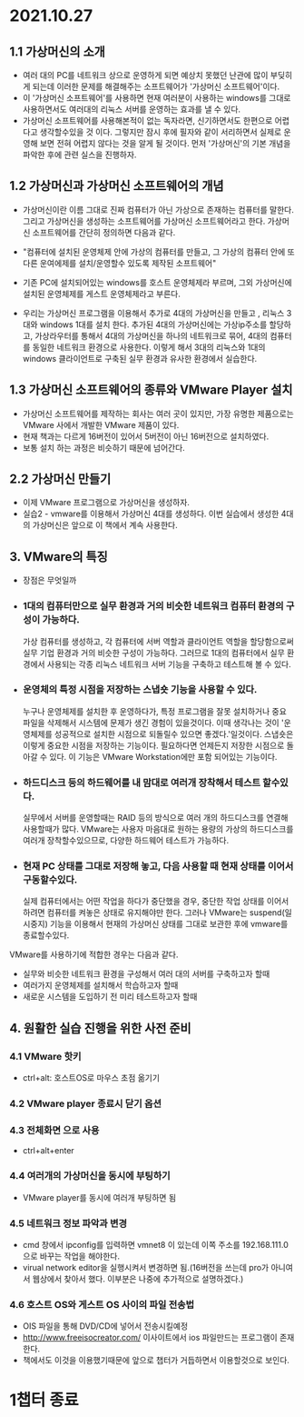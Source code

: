 # 2021.10.27 

## 1.1 가상머신의 소개
- 여러 대의 PC를 네트워크 상으로 운영하게 되면 예상치 못했던 난관에 많이 부딪히게 되는데 이러한 문제를 해결해주는 소프트웨어가 '가상머신 소프트웨어'이다.  
- 이 '가상머신 소프트웨어'를 사용하면 현재 여러분이 사용하는 windows를 그대로 사용하면서도 여러대의 리눅스 서버를 운영하는 효과를 낼 수 있다.   
- 가상머신 소프트웨어를 사용해본적이 없는 독자라면, 신기하면서도 한편으로 어렵다고 생각할수있을 것 이다. 그렇지만 잠시 후에 필자와 같이 서리하면서 실제로 운영해 보면 전혀 어렵지 않다는 것을 알게 될 것이다. 먼저 '가상머신'의 기본 개념을 파악한 후에 관련 실스을 진행하자.  

## 1.2 가상머신과 가상머신 소프트웨어의 개념
- 가상머신이란 이름 그대로 진짜 컴퓨터가 아닌 가상으로 존재하는 컴퓨터를 말한다. 그리고 가상머신을 생성하는 소프트웨어를 가상머신 소프트웨어라고 한다. 가상머신 소프트웨어를 간단히 정의하면 다음과 같다.  
- "컴퓨터에 설치된 운영체제 안에 가상의 컴퓨터를 만들고, 그 가상의 컴퓨터 안에 또 다른 운여에제를 설치/운영할수 있도록 제작된 소프트웨어"  

- 기존 PC에 설치되어있는 windows를 호스트 운영체제라 부르며, 그외 가상머신에 설치된 운영체제를 게스트 운영체제라고 부른다.  
- 우리는 가상머신 프로그램을 이용해서 추가로 4대의 가상머신을 만들고 , 리눅스 3대와 windows 1대를 설치 한다. 추가된 4대의 가상머신에는 가상ip주소를 할당하고, 가상라우터를 통해서 4대의 가상머신을 하나의 네트워크로 묶어, 4대의 컴퓨터를 동일한 네트워크 환경으로 사용한다. 이렇게 해서 3대의 리눅스와 1대의 windows 클라이언트로 구축된 실무 환경과 유사한 환경에서 실습한다.  

## 1.3 가상머신 소프트웨어의 종류와 VMware Player 설치
- 가상머신 소프트웨어를 제작하는 회사는 여러 곳이 있지만, 가장 유명한 제품으로는 VMware 사에서 개발한 VMware 제품이 있다.   
- 현재 책과는 다르게 16버전이 있어서 5버전이 아닌 16버전으로 설치하였다.  
- 보통 설치 하는 과정은 비슷하기 때문에 넘어간다.  

## 2.2 가상머신 만들기
- 이제 VMware 프로그램으로 가상머신을 생성하자.  
- 실습2 - vmware를 이용해서 가상머신 4대를 생성하다. 이번 실습에서 생성한 4대의 가상머신은 앞으로 이 책에서 계속 사용한다.  


## 3. VMware의 특징
- 장점은 무엇일까
- ### 1대의 컴퓨터만으로 실무 환경과 거의 비슷한 네트워크 컴퓨터 환경의 구성이 가능하다.  
    가상 컴퓨터를 생성하고, 각 컴퓨터에 서버 역할과 클라이언트 역할을 할당함으로써 실무 기업 환경과 거의 비슷한 구성이 가능하다. 그러므로 1대의 컴퓨터에서 실무 환경에서 사용되는 각종 리눅스 네트워크 서버 기능을 구축하고 테스트해 볼 수 있다.
    

- ### 운영체의 특정 시점을 저장하는 스냅숏 기능을 사용할 수 있다.
    누구나 운영체제를 설치한 후 운영하다가, 특정 프로그램을 잘못 설치하거나 중요 파일을 삭제해서 시스템에 문제가 생긴 경험이 있을것이다. 이때 생각나는 것이 '운영체제를 성공적으로 설치한 시점으로 되돌릴수 있으면 좋겠다.'일것이다. 스냅숏은 이렇게 중요한 시점을 저장하는 기능이다. 필요하다면 언제든지 저장한 시점으로 돌아갈 수 있다.
    이 기능은 VMware Workstation에만 포함 되어있는 기능이다.
- ### 하드디스크 등의 하드웨어를 내 맘대로 여러개 장착해서 테스트 할수있다.
    실무에서 서버를 운영할때는 RAID 등의 방식으로 여러 개의 하드디스크를 연결해 사용할때가 많다. VMware는 사용자 마음대로 원하는 용량의 가상의 하드디스크를 여러개 장착할수있으므로, 다양한 하드웨어 테스트가 가능하다.
- ### 현재 PC 상태를 그대로 저장해 놓고, 다음 사용할 때 현재 상태를 이어서 구동할수있다. 
    실제 컴퓨터에서는 어떤 작업을 하다가 중단했을 경우, 중단한 작업 상태를 이어서 하려면 컴퓨터를 켜놓은 상태로 유지해야만 한다. 그러나 VMware는 suspend(일시중지) 기능을 이용해서 현재의 가상머신 상태를 그대로 보관한 후에 vmware를 종료할수있다.   

VMware를 사용하기에 적합한 경우는 다음과 같다.   
- 실무와 비슷한 네트워크 환경을 구성해서 여러 대의 서버를 구축하고자 할때
- 여러가지 운영체제를 설치해서 학습하고자 할때
- 새로운 시스템을 도입하기 전 미리 테스트하고자 할때

## 4. 원활한 실습 진행을 위한 사전 준비
### 4.1 VMware 핫키
 - ctrl+alt: 호스트OS로 마우스 초점 옮기기
### 4.2 VMware player 종료시 닫기 옵션
### 4.3 전체화면 으로 사용
 - ctrl+alt+enter
### 4.4 여러개의 가상머신을 동시에 부팅하기
 - VMware player를 동시에 여러개 부팅하면 됨
### 4.5 네트워크 정보 파악과 변경
 - cmd 창에서 ipconfig를 입력하면 vmnet8 이 있는데 이쪽 주소를 192.168.111.0으로 바꾸는 작업을 해야한다.
 - virual network editor을 실행시켜서 변경하면 됨.(16버전을 쓰는데 pro가 아니여서 웹상에서 찾아서 했다. 이부분은 나중에 추가적으로 설명하겠다.)
 ### 4.6 호스트 OS와 게스트 OS 사이의 파일 전송법
 - OIS 파일을 통해 DVD/CD에 넣어서 전송시킬예정
 - http://www.freeisocreator.com/ 이사이트에서 ios 파일만드는 프로그램이 존재한다.
 - 책에서도 이것을 이용했기때문에 앞으로 챕터가 거듭하면서 이용할것으로 보인다.

# 1챕터 종료
